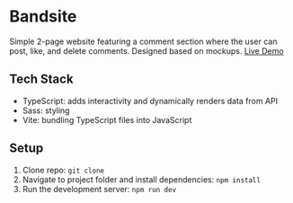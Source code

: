 # Bandsite

Simple 2-page website featuring a comment section where the user can post, like, and delete comments. Designed based on mockups.
[Live Demo](https://bandsite-ts.netlify.app/)

## Tech Stack

- TypeScript: adds interactivity and dynamically renders data from API
- Sass: styling
- Vite: bundling TypeScript files into JavaScript

## Setup

1. Clone repo: `git clone`
2. Navigate to project folder and install dependencies: `npm install`
3. Run the development server: `npm run dev`

